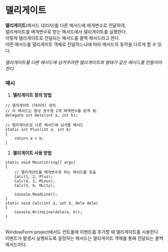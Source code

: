 # 델리게이트


**델리게이트**(메서드 대리자)를 다른 메서드에 매개변수로 전달하여, <br> 델리게이트를 매개변수로 받는 메서드에서 델리게이트를 실행한다.<br> 이렇게 델리게이트로 전달되는 메서드를 콜백 메서드라고 한다.<br> 어떤 메서드를 델리게이트 객체로 전달하느냐에 따라 메서드의 동작을 다르게 할 수 있다.<br><br>*델리게이트를 다른 메서드에 넘겨주려면 델리게이트와 형태가 같은 메서드를 만들어야한다.*


### 예시
1. **델리게이트 정의 방법**
```
// 델리게이트 (대리자) 정의
// 이 메서드는 항상 정수형 2개 매개변수를 받게 됨.
delegate int Dele(int a, int b);

// 델리게이트로 다른 메서드에 넘겨줄 메서드
static int Plus(int a, int b)
{
    return a + b;
}
```
2. **델리게이트 사용 방법**
```
static void Main(string[] args)
{
    // 델리게이트를 매개변수로 하는 메서드를 호출
    Calc(1, 2, Plus);
    Calc(4, 3, Minus);
    Calc(5, 6, Multy);

    Console.ReadLine();
}
static void Calc(int a, int b, Dele dele)
{
    Console.WriteLine(dele(a, b));
}
```
<br>
WindowForm project에서도 컨트롤에 이벤트를 추가할 때 델리게이트를 사용한다.<br>이벤트가 발생시 실행되도록 설정하는 메서드는 델리게이트 객체를 통해 전달되는 콜백 메서드이다.
